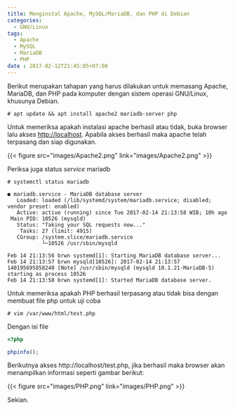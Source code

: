 ```yaml
---
title: Menginstal Apache, MySQL/MariaDB, dan PHP di Debian
categories:
  - GNU/Linux
tags:
  - Apache
  - MySQL
  - MariaDB
  - PHP
date : 2017-02-12T21:45:05+07:00
---
```


Berikut merupakan tahapan yang harus dilakukan untuk memasang Apache, MariaDB,
dan PHP pada komputer dengan sistem operasi GNU/Linux, khusunya Debian.

```
# apt update && apt install apache2 mariadb-server php
```

<!--more-->

Untuk memeriksa apakah instalasi apache berhasil atau tidak, buka browser lalu
akses <http://localhost>. Apabila akses berhasil maka apache telah terpasang
dan siap digunakan.

{{< figure src="images/Apache2.png" link="images/Apache2.png" >}}

Periksa juga status _service_ mariadb

```
# systemctl status mariadb
```

```
● mariadb.service - MariaDB database server
   Loaded: loaded (/lib/systemd/system/mariadb.service; disabled; vendor preset: enabled)
   Active: active (running) since Tue 2017-02-14 21:13:58 WIB; 10h ago
 Main PID: 10526 (mysqld)
   Status: "Taking your SQL requests now..."
    Tasks: 27 (limit: 4915)
   CGroup: /system.slice/mariadb.service
           └─10526 /usr/sbin/mysqld

Feb 14 21:13:56 brwn systemd[1]: Starting MariaDB database server...
Feb 14 21:13:57 brwn mysqld[10526]: 2017-02-14 21:13:57 140195695858240 [Note] /usr/sbin/mysqld (mysqld 10.1.21-MariaDB-5) starting as process 10526
Feb 14 21:13:58 brwn systemd[1]: Started MariaDB database server.
```

Untuk memeriksa apakah PHP berhasil terpasang atau tidak bisa dengan membuat
file php untuk uji coba

```
# vim /var/www/html/test.php
```

Dengan isi file

```php
<?php

phpinfo();

```

Berikutnya akses http://localhost/test.php, jika berhasil maka browser
akan menampilkan informasi seperti gambar berikut:

{{< figure src="images/PHP.png" link="images/PHP.png" >}}

Sekian.
